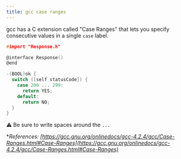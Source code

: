 ```yaml
---
title: gcc case ranges
---
```


gcc has a C extension called "Case Ranges" that lets you specify consecutive values in a single `case` label.

```c
#import "Response.h"

@interface Response()
@end

-(BOOL)ok {
  switch ([self statusCode]) {
    case 200 ... 299:
      return YES;
    default:
      return NO;
  }
}
```

⚠️ Be sure to write spaces around the `...` 

**References: [https://gcc.gnu.org/onlinedocs/gcc-4.2.4/gcc/Case-Ranges.html#Case-Ranges](https://gcc.gnu.org/onlinedocs/gcc-4.2.4/gcc/Case-Ranges.html#Case-Ranges)*

